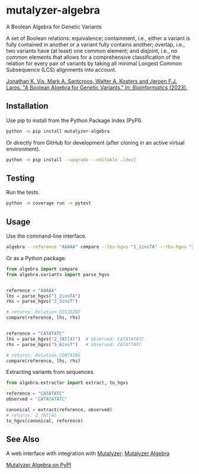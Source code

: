 mutalyzer-algebra
=================
A Boolean Algebra for Genetic Variants  

A set of Boolean relations: equivalence; containment, i.e., either a
variant is fully contained in another or a variant fully contains another;
overlap, i.e., two variants have (at least) one common element; and
disjoint, i.e., no common elements that allows for a comprehensive
classification of the relation for every pair of variants by taking all
minimal Longest Common Subsequence (LCS) alignments into account.

[Jonathan K. Vis, Mark A. Santcroos, Walter A. Kosters and Jeroen F.J. Laros.
"A Boolean Algebra for Genetic Variants." In: *Bioinformatics* (2023).](https://doi.org/10.1093/bioinformatics/btad001)

Installation
------------

Use pip to install from the Python Package Index (PyPI).

```bash
python -m pip install mutalyzer-algebra
```

Or directly from GitHub for development (after cloning in an active
virtual environment).

```bash
python -m pip install --upgrade --editable .[dev]
```

Testing
-------

Run the tests.

```bash
python -m coverage run -m pytest
```

Usage
-----

Use the command-line interface.

```bash
algebra --reference "AAAAA" compare --lhs-hgvs "1_2insTA" --rhs-hgvs "2_3insT"
```

Or as a Python package.

```python
from algebra import compare
from algebra.variants import parse_hgvs


reference = "AAAAA"
lhs = parse_hgvs("1_2insTA")
rhs = parse_hgvs("2_3insT")

# returns: Relation.DISJOINT
compare(reference, lhs, rhs)


reference = "CATATATC"
lhs = parse_hgvs("2_7AT[4]")  # observed: CATATATATC
rhs = parse_hgvs("5_6insT")   # observed: CATATTATC

# returns: Relation.CONTAINS
compare(reference, lhs, rhs)
```

Extracting variants from sequences.

```python
from algebra.extractor import extract, to_hgvs

reference = "CATATATC"
observed = "CATATATATC"

canonical = extract(reference, observed)
# returns: 2_7AT[4]
to_hgvs(canonical, reference)
```

See Also
--------

A web interface with integration with [Mutalyzer](https://github.com/mutalyzer): [Mutalyzer Algebra](https://mutalyzer.nl/algebra)

[Mutalyzer Algebra on PyPI](https://pypi.org/project/mutalyzer-algebra/)
